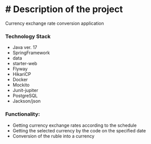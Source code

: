 # # Description of the project
Currency exchange rate conversion application
### Technology Stack
- Java ver. 17
- SpringFramework
- data
- starter-web
- Flyway
- HikariCP
- Docker
- Mockito
- Junit-jupiter
- PostgreSQL
- Jackson/json
### Functionality:
- Getting currency exchange rates according to the schedule
- Getting the selected currency by the code on the specified date
- Conversion of the ruble into a currency